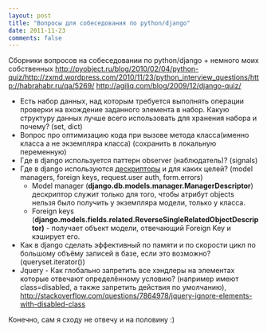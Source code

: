 ```yaml
---
layout: post
title: "Вопросы для собеседования по python/django"
date: 2011-11-23
comments: false
---
```



Сборники вопросов на собеседовании по python/django + немного моих собственных
<a href="http://pyobject.ru/blog/2010/02/04/python-quiz/">http://pyobject.ru/blog/2010/02/04/python-quiz/</a><a href="http://zxmd.wordpress.com/2010/11/23/python_interview_questions/">http://zxmd.wordpress.com/2010/11/23/python_interview_questions/</a><a href="http://habrahabr.ru/qa/5269/">http://habrahabr.ru/qa/5269/</a>
<a href="http://agiliq.com/blog/2009/12/django-quiz/">http://agiliq.com/blog/2009/12/django-quiz/</a><ul style="text-align: left;"><li>Есть набор данных, над которым требуется выполнять операции проверки на вхождение заданного элемента в набор. Какую структуру данных лучше всего использовать для хранения набора и почему? (set, dict)</li><li>Вопрос про оптимизацию кода при вызове метода класса(именно класса а не экземпляра класса) (сохранить в локальную переменную) </li><li>Где в django используется паттерн observer (наблюдатель)? (signals)</li><li>Где в django используются <a href="http://docs.python.org/howto/descriptor.html">дескрипторы</a> и для каких целей? (model managers, foreign keys, request.user auth, form.errors) <ul><li>Model manager (<strong>django.db.models.manager.ManagerDescriptor</strong>) дескриптор служит только для того, чтобы атрибут objects нельзя было получить у экземпляра модели, только у класса.</li><li>Foreign keys (<strong>django.models.fields.related.ReverseSingleRelatedObjectDescriptor)</strong> - получает объект модели, отвечающий Foreign Key и кэширует его.</li></ul></li><li>Как в django сделать эффективный по памяти и по скорости цикл по большому объёму записей в базе, если это возможно? (queryset.iterator())</li><li>Jquery - Как глобально запретить все хэндлеры на элементах которые отвечают определённому условию? (например имеют  class=disabled, а также запретить действия по умолчанию), <a href="http://stackoverflow.com/questions/7864978/jquery-ignore-elements-with-disabled-class" id="" shape="rect" style="text-align: -webkit-auto;" target="_blank">http://stackoverflow.com/questions/7864978/jquery-ignore-elements-with-disabled-class</a></li></ul>
Конечно, сам я сходу не отвечу и на половину :)
